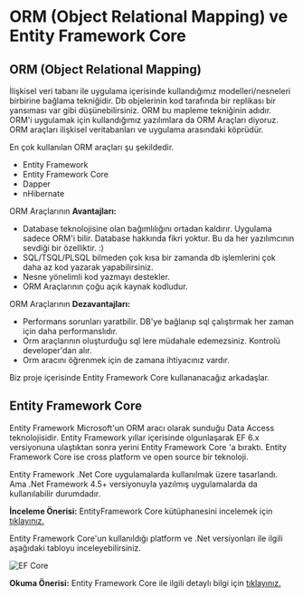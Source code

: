 # ORM (Object Relational Mapping) ve Entity Framework Core

## ORM (Object Relational Mapping)
İlişkisel veri tabanı ile uygulama içerisinde kullandığımız modelleri/nesneleri birbirine bağlama tekniğidir. Db objelerinin kod tarafında bir replikası bir yansıması var gibi düşünebilirsiniz. ORM bu mapleme tekniğinin adıdır. ORM'i uygulamak için kullandığımız yazılımlara da ORM Araçları diyoruz. ORM araçları ilişkisel veritabanları ve uygulama arasındaki köprüdür.

En çok kullanılan ORM araçları şu şekildedir. 

* Entity Framework
* Entity Framework Core
* Dapper
* nHibernate

ORM Araçlarının **Avantajları:** 
* Database teknolojisine olan bağımlılığını ortadan kaldırır. Uygulama sadece ORM'i bilir. Database hakkında fikri yoktur. Bu da her yazılımcının sevdiği bir özelliktir. :) 
* SQL/TSQL/PLSQL bilmeden çok kısa bir zamanda db işlemlerini çok daha az kod yazarak yapabilirsiniz.
* Nesne yönelimli kod yazmayı destekler. 
* ORM Araçlarının çoğu açık kaynak kodludur.

ORM Araçlarının **Dezavantajları:**

* Performans sorunları yaratbilir. DB'ye bağlanıp sql çalıştırmak her zaman için daha performanslıdır. 
* Orm araçlarının oluşturduğu sql lere müdahale edemezsiniz. Kontrolü developer'dan alır.
* Orm aracını öğrenmek için de zamana ihtiyacınız vardır.

Biz proje içerisinde Entity Framework Core kullananacağız arkadaşlar.


## Entity Framework Core
Entity Framework Microsoft'un ORM aracı olarak sunduğu Data Access teknolojisidir. Entity Framework yıllar içerisinde olgunlaşarak EF 6.x versiyonuna ulaştıktan sonra yerini Entity Framework Core 'a bıraktı. Entity Framework Core ise cross platform ve open source bir teknoloji.  

Entity Framework .Net Core uygulamalarda kullanılmak üzere tasarlandı. Ama .Net Framework 4.5+ versiyonuyla yazılmış uygulamalarda da kullanılabilir durumdadır.

**İnceleme Önerisi:**  EntityFramework Core kütüphanesini incelemek için [tıklayınız.](https://github.com/dotnet/efcore)

Entity Framework Core'un kullanıldığı platform ve .Net versiyonları ile ilgili aşağıdaki tabloyu inceleyebilirsiniz.

![EF Core](https://www.entityframeworktutorial.net/Images/efcore/ef-core.png)

**Okuma Önerisi:** Entity Framework Core ile ilgili detaylı bilgi için [tıklayınız.]( https://docs.microsoft.com/ef/core)